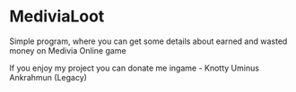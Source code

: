 # MediviaLoot
Simple program, where you can get some details about earned and wasted money on Medivia Online game

If you enjoy my project you can donate me ingame - Knotty Uminus Ankrahmun (Legacy)
